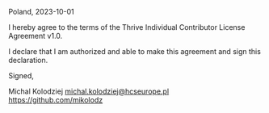 Poland, 2023-10-01

I hereby agree to the terms of the Thrive Individual Contributor License Agreement v1.0.

I declare that I am authorized and able to make this agreement and sign this declaration.

Signed,

Michal Kolodziej michal.kolodziej@hcseurope.pl https://github.com/mikolodz
